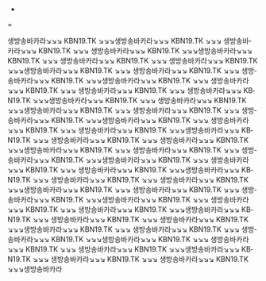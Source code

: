 -
=

생­방­송­바­카­라↘↘↘   K­B­N­1­9­.­T­K   ↘↘↘생­방­송­바­카­라↘↘↘   K­B­N­1­9­.­T­K   ↘↘↘    생­방­송­바­카­라↘↘↘   K­B­N­1­9­.­T­K   ↘↘↘   생­방­송­바­카­라↘↘↘   K­B­N­1­9­.­T­K   ↘↘↘생­방­송­바­카­라↘↘↘   K­B­N­1­9­.­T­K   ↘↘↘    생­방­송­바­카­라↘↘↘   K­B­N­1­9­.­T­K   ↘↘↘   생­방­송­바­카­라↘↘↘   K­B­N­1­9­.­T­K   ↘↘↘생­방­송­바­카­라↘↘↘   K­B­N­1­9­.­T­K   ↘↘↘    생­방­송­바­카­라↘↘↘   K­B­N­1­9­.­T­K   ↘↘↘   생­방­송­바­카­라↘↘↘   K­B­N­1­9­.­T­K   ↘↘↘생­방­송­바­카­라↘↘↘   K­B­N­1­9­.­T­K   ↘↘↘    생­방­송­바­카­라↘↘↘   K­B­N­1­9­.­T­K   ↘↘↘   생­방­송­바­카­라↘↘↘   K­B­N­1­9­.­T­K   ↘↘↘  생­방­송­바­카­라↘↘↘   K­B­N­1­9­.­T­K   ↘↘↘생­방­송­바­카­라↘↘↘   K­B­N­1­9­.­T­K   ↘↘↘    생­방­송­바­카­라↘↘↘   K­B­N­1­9­.­T­K   ↘↘↘생­방­송­바­카­라↘↘↘   K­B­N­1­9­.­T­K   ↘↘↘    생­방­송­바­카­라↘↘↘   K­B­N­1­9­.­T­K   ↘↘↘  생­방­송­바­카­라↘↘↘   K­B­N­1­9­.­T­K   ↘↘↘생­방­송­바­카­라↘↘↘   K­B­N­1­9­.­T­K   ↘↘↘    생­방­송­바­카­라↘↘↘   K­B­N­1­9­.­T­K   ↘↘↘   생­방­송­바­카­라↘↘↘   K­B­N­1­9­.­T­K   ↘↘↘생­방­송­바­카­라↘↘↘   K­B­N­1­9­.­T­K   ↘↘↘    생­방­송­바­카­라↘↘↘   K­B­N­1­9­.­T­K   ↘↘↘   생­방­송­바­카­라↘↘↘   K­B­N­1­9­.­T­K   ↘↘↘생­방­송­바­카­라↘↘↘   K­B­N­1­9­.­T­K   ↘↘↘    생­방­송­바­카­라↘↘↘   K­B­N­1­9­.­T­K   ↘↘↘   생­방­송­바­카­라↘↘↘   K­B­N­1­9­.­T­K   ↘↘↘생­방­송­바­카­라↘↘↘   K­B­N­1­9­.­T­K   ↘↘↘    생­방­송­바­카­라↘↘↘   K­B­N­1­9­.­T­K   ↘↘↘   생­방­송­바­카­라↘↘↘   K­B­N­1­9­.­T­K   ↘↘↘생­방­송­바­카­라↘↘↘   K­B­N­1­9­.­T­K   ↘↘↘    생­방­송­바­카­라↘↘↘   K­B­N­1­9­.­T­K   ↘↘↘   생­방­송­바­카­라↘↘↘   K­B­N­1­9­.­T­K   ↘↘↘생­방­송­바­카­라↘↘↘   K­B­N­1­9­.­T­K   ↘↘↘    생­방­송­바­카­라↘↘↘   K­B­N­1­9­.­T­K   ↘↘↘   생­방­송­바­카­라↘↘↘   K­B­N­1­9­.­T­K   ↘↘↘생­방­송­바­카­라↘↘↘   K­B­N­1­9­.­T­K   ↘↘↘    생­방­송­바­카­라↘↘↘   K­B­N­1­9­.­T­K   ↘↘↘   생­방­송­바­카­라↘↘↘   K­B­N­1­9­.­T­K   ↘↘↘생­방­송­바­카­라↘↘↘   K­B­N­1­9­.­T­K   ↘↘↘    생­방­송­바­카­라↘↘↘   K­B­N­1­9­.­T­K   ↘↘↘   생­방­송­바­카­라↘↘↘   K­B­N­1­9­.­T­K   ↘↘↘생­방­송­바­카­라↘↘↘   K­B­N­1­9­.­T­K   ↘↘↘    생­방­송­바­카­라↘↘↘   K­B­N­1­9­.­T­K   ↘↘↘   생­방­송­바­카­라↘↘↘   K­B­N­1­9­.­T­K   ↘↘↘생­방­송­바­카­라↘↘↘   K­B­N­1­9­.­T­K   ↘↘↘    생­방­송­바­카­라↘↘↘   K­B­N­1­9­.­T­K   ↘↘↘   생­방­송­바­카­라↘↘↘   K­B­N­1­9­.­T­K   ↘↘↘생­방­송­바­카­라↘↘↘   K­B­N­1­9­.­T­K   ↘↘↘    생­방­송­바­카­라↘↘↘   K­B­N­1­9­.­T­K   ↘↘↘   생­방­송­바­카­라↘↘↘   K­B­N­1­9­.­T­K   ↘↘↘생­방­송­바­카­라
